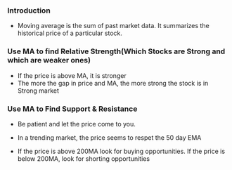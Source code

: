 ---
---
### Introduction
- Moving average is the sum of past market data. It summarizes the historical price of a particular stock.

### Use MA to find Relative Strength(Which Stocks are Strong and which are weaker ones)
- If the price is above MA, it is stronger
- The more the gap in price and MA, the more strong the stock is in Strong market

### Use MA to Find Support & Resistance
- Be patient and let the price come to you. 
- In a trending market, the price seems to respet the 50 day EMA

- If the price is above 200MA look for buying opportunities. If the price is below 200MA, look for shorting opportunities

